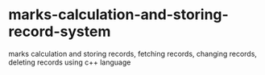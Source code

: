 # marks-calculation-and-storing-record-system
marks calculation and storing records, fetching records, changing records, deleting records using c++ language
